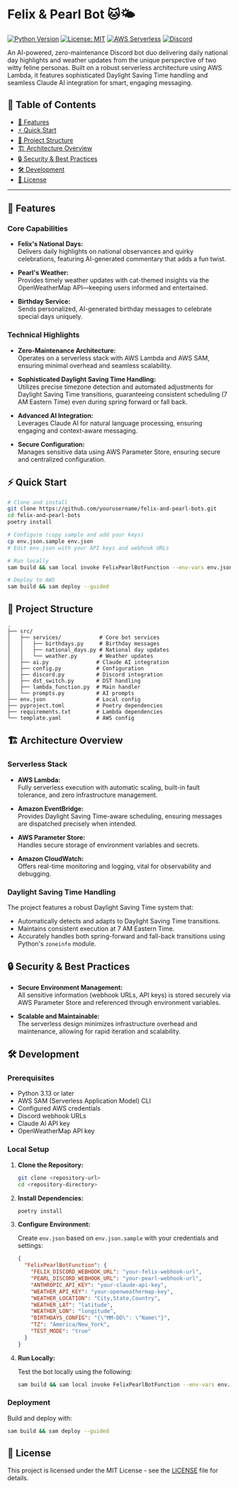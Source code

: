 # Felix & Pearl Bot 🐱🌤️

[![Python Version](https://img.shields.io/badge/python-3.13+-blue.svg)](https://www.python.org/downloads/)
[![License: MIT](https://img.shields.io/badge/License-MIT-yellow.svg)](https://opensource.org/licenses/MIT)
[![AWS Serverless](https://img.shields.io/badge/AWS-Serverless-orange.svg)](https://aws.amazon.com/serverless/)
[![Discord](https://img.shields.io/badge/Discord-Bot-blue.svg)](https://discord.com)

An AI-powered, zero-maintenance Discord bot duo delivering daily national day
highlights and weather updates from the unique perspective of two witty feline
personas. Built on a robust serverless architecture using AWS Lambda, it
features sophisticated Daylight Saving Time handling and seamless Claude AI
integration for smart, engaging messaging.

## 📖 Table of Contents

- [🚀 Features](#-features)
- [⚡ Quick Start](#-quick-start)
- [📁 Project Structure](#-project-structure)
- [🏗️ Architecture Overview](#%EF%B8%8F-architecture-overview)
- [🔒 Security & Best Practices](#-security--best-practices)
- [🛠️ Development](#%EF%B8%8F-development)
- [📄 License](#-license)

---

## 🚀 Features

### Core Capabilities

- **Felix's National Days:**  
  Delivers daily highlights on national observances and quirky celebrations,
  featuring AI-generated commentary that adds a fun twist.

- **Pearl's Weather:**  
  Provides timely weather updates with cat-themed insights via the
  OpenWeatherMap API—keeping users informed and entertained.

- **Birthday Service:**  
  Sends personalized, AI-generated birthday messages to celebrate special days
  uniquely.

### Technical Highlights

- **Zero-Maintenance Architecture:**  
  Operates on a serverless stack with AWS Lambda and AWS SAM, ensuring minimal
  overhead and seamless scalability.

- **Sophisticated Daylight Saving Time Handling:**  
  Utilizes precise timezone detection and automated adjustments for Daylight
  Saving Time transitions, guaranteeing consistent scheduling (7 AM Eastern
  Time) even during spring forward or fall back.

- **Advanced AI Integration:**  
  Leverages Claude AI for natural language processing, ensuring engaging and
  context-aware messaging.

- **Secure Configuration:**  
  Manages sensitive data using AWS Parameter Store, ensuring secure and
  centralized configuration.

## ⚡ Quick Start

```bash
# Clone and install
git clone https://github.com/yourusername/felix-and-pearl-bots.git
cd felix-and-pearl-bots
poetry install

# Configure (copy sample and add your keys)
cp env.json.sample env.json
# Edit env.json with your API keys and webhook URLs

# Run locally
sam build && sam local invoke FelixPearlBotFunction --env-vars env.json

# Deploy to AWS
sam build && sam deploy --guided
```

## 📁 Project Structure

```text
.
├── src/
│   ├── services/            # Core bot services
│   │   ├── birthdays.py     # Birthday messages
│   │   ├── national_days.py # National day updates
│   │   └── weather.py       # Weather updates
│   ├── ai.py               # Claude AI integration
│   ├── config.py           # Configuration
│   ├── discord.py          # Discord integration
│   ├── dst_switch.py       # DST handling
│   ├── lambda_function.py  # Main handler
│   └── prompts.py          # AI prompts
├── env.json                # Local config
├── pyproject.toml          # Poetry dependencies
├── requirements.txt        # Lambda dependencies
└── template.yaml           # AWS config
```

## 🏗️ Architecture Overview

### Serverless Stack

- **AWS Lambda:**  
  Fully serverless execution with automatic scaling, built-in fault tolerance,
  and zero infrastructure management.

- **Amazon EventBridge:**  
  Provides Daylight Saving Time-aware scheduling, ensuring messages are
  dispatched precisely when intended.

- **AWS Parameter Store:**  
  Handles secure storage of environment variables and secrets.

- **Amazon CloudWatch:**  
  Offers real-time monitoring and logging, vital for observability and
  debugging.

### Daylight Saving Time Handling

The project features a robust Daylight Saving Time system that:

- Automatically detects and adapts to Daylight Saving Time transitions.
- Maintains consistent execution at 7 AM Eastern Time.
- Accurately handles both spring-forward and fall-back transitions using
  Python's `zoneinfo` module.

## 🔒 Security & Best Practices

- **Secure Environment Management:**  
  All sensitive information (webhook URLs, API keys) is stored securely via AWS
  Parameter Store and referenced through environment variables.

- **Scalable and Maintainable:**  
  The serverless design minimizes infrastructure overhead and maintenance,
  allowing for rapid iteration and scalability.

## 🛠️ Development

### Prerequisites

- Python 3.13 or later
- AWS SAM (Serverless Application Model) CLI
- Configured AWS credentials
- Discord webhook URLs
- Claude AI API key
- OpenWeatherMap API key

### Local Setup

1. **Clone the Repository:**

   ```bash
   git clone <repository-url>
   cd <repository-directory>
   ```

2. **Install Dependencies:**

   ```bash
   poetry install
   ```

3. **Configure Environment:**

   Create `env.json` based on `env.json.sample` with your credentials and
   settings:

   ```json
   {
     "FelixPearlBotFunction": {
       "FELIX_DISCORD_WEBHOOK_URL": "your-felix-webhook-url",
       "PEARL_DISCORD_WEBHOOK_URL": "your-pearl-webhook-url",
       "ANTHROPIC_API_KEY": "your-claude-api-key",
       "WEATHER_API_KEY": "your-openweathermap-key",
       "WEATHER_LOCATION": "City,State,Country",
       "WEATHER_LAT": "latitude",
       "WEATHER_LON": "longitude",
       "BIRTHDAYS_CONFIG": "{\"MM-DD\": \"Name\"}",
       "TZ": "America/New_York",
       "TEST_MODE": "true"
     }
   }
   ```

4. **Run Locally:**

   Test the bot locally using the following:

   ```bash
   sam build && sam local invoke FelixPearlBotFunction --env-vars env.json
   ```

### Deployment

Build and deploy with:

```bash
sam build && sam deploy --guided
```

## 📄 License

This project is licensed under the MIT License - see the [LICENSE](LICENSE) file for details.
